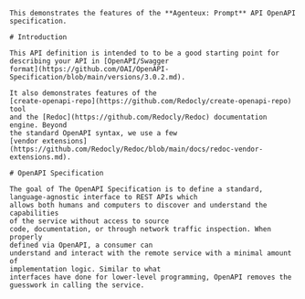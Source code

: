     This demonstrates the features of the **Agenteux: Prompt** API OpenAPI
    specification.

    # Introduction

    This API definition is intended to to be a good starting point for
    describing your API in [OpenAPI/Swagger
    format](https://github.com/OAI/OpenAPI-Specification/blob/main/versions/3.0.2.md).

    It also demonstrates features of the
    [create-openapi-repo](https://github.com/Redocly/create-openapi-repo) tool
    and the [Redoc](https://github.com/Redocly/Redoc) documentation engine. Beyond
    the standard OpenAPI syntax, we use a few 
    [vendor extensions](https://github.com/Redocly/Redoc/blob/main/docs/redoc-vendor-extensions.md).

    # OpenAPI Specification

    The goal of The OpenAPI Specification is to define a standard, language-agnostic interface to REST APIs which
    allows both humans and computers to discover and understand the capabilities
    of the service without access to source
    code, documentation, or through network traffic inspection. When properly
    defined via OpenAPI, a consumer can 
    understand and interact with the remote service with a minimal amount of
    implementation logic. Similar to what
    interfaces have done for lower-level programming, OpenAPI removes the
    guesswork in calling the service.
